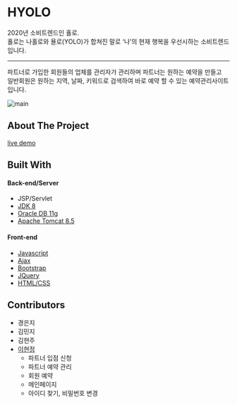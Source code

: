 # HYOLO

2020년 소비트렌드인 횰로. <br>
횰로는 나홀로와 욜로(YOLO)가 합쳐진 말로 ‘나’의 현재 행복을 우선시하는 소비트렌드입니다. <br><hr>
파트너로 가입한 회원들의 업체를 관리자가 관리하며 파트너는 원하는 예약을 만들고 <br>
일반회원은 원하는 지역, 날짜, 키워드로 검색하여 바로 예약 할 수 있는 예약관리사이트입니다.


![main](https://user-images.githubusercontent.com/71309720/95305119-8602b700-08c0-11eb-9e2a-14fb976111fe.png)



## About The Project

[live demo](http://rclass.iptime.org:9999/20AM_HYOLO/)

## Built With
<h4>Back-end/Server</h4>

* JSP/Servlet
* [JDK 8](https://www.oracle.com/java/technologies/javase/javase-jdk8-downloads.html)
* [Oracle DB 11g](https://www.oracle.com/database/technologies/112010-win64soft.html)
* [Apache Tomcat 8.5](https://tomcat.apache.org/download-80.cgi)

<h4>Front-end</h4>

* [Javascript](https://developer.mozilla.org/en-US/docs/Web/JavaScript)
* [Ajax](https://api.jquery.com/jquery.ajax/)
* [Bootstrap](https://getbootstrap.com)
* [JQuery](https://jquery.com)
* [HTML/CSS](https://developer.mozilla.org/en-US/docs/Web/HTML)




## Contributors

* 경은지
* 김민지
* 김현주
* [이현정](https://github.com/hjleee93)
	* 파트너 입점 신청
 	* 파트너 예약 관리
 	* 회원 예약
 	* 메인페이지 
	* 아이디 찾기, 비밀번호 변경
	
